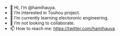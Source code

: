- 👋 Hi, I’m @hamihauya.
- 👀 I’m interested in Touhou project.
- 🌱 I’m currently learning electoronic engineering.
- 💞️ I’m not looking to collaborate.
- 📫 How to reach me: https://twitter.com/hamihauya

<!---
hamihauya/hamihauya is a ✨ special ✨ repository because its `README.md` (this file) appears on your GitHub profile.
You can click the Preview link to take a look at your changes.
--->
